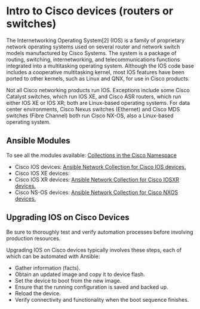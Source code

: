 # Intro to Cisco devices (routers or switches)

The Internetworking Operating System[2] (IOS) is a family of proprietary network operating systems used on several router and network switch models manufactured by Cisco Systems. The system is a package of routing, switching, internetworking, and telecommunications functions integrated into a multitasking operating system. Although the IOS code base includes a cooperative multitasking kernel, most IOS features have been ported to other kernels, such as Linux and QNX, for use in Cisco products.

Not all Cisco networking products run IOS. Exceptions include some Cisco Catalyst switches, which run IOS XE, and Cisco ASR routers, which run either IOS XE or IOS XR; both are Linux-based operating systems. For data center environments, Cisco Nexus switches (Ethernet) and Cisco MDS switches (Fibre Channel) both run Cisco NX-OS, also a Linux-based operating system.

## Ansible Modules

To see all the modules available: [Collections in the Cisco Namespace](https://docs.ansible.com/ansible/latest/collections/cisco/index.html)

* Cisco IOS devices: [Ansible Network Collection for Cisco IOS devices.](https://docs.ansible.com/ansible/latest/collections/cisco/ios/index.html#plugins-in-cisco-ios)
* Cisco IOS XE devices:
* Cisco IOS XR devices: [Ansible Network Collection for Cisco IOSXR devices.](https://docs.ansible.com/ansible/latest/collections/cisco/iosxr/index.html#plugins-in-cisco-iosxr)
* Cisco NS-OS devices: [Ansible Network Collection for Cisco NXOS devices.](https://docs.ansible.com/ansible/latest/collections/cisco/nxos/index.html#plugins-in-cisco-nxos)

## Upgrading IOS on Cisco Devices

Be sure to thoroughly test and verify automation processes before involving production resources.

Upgrading IOS on Cisco devices typically involves these steps, each of which can be automated with Ansible:

- Gather information (facts).
- Obtain an updated image and copy it to device flash.
- Set the device to boot from the new image.
- Ensure that the running configuration is saved and backed up.
- Reload the device.
- Verify connectivity and functionality when the boot sequence finishes.
